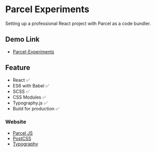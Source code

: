 # Parcel Experiments

Setting up a professional React project with Parcel as a code bundler.

## Demo Link

- [Parcel-Experiments](https://wook2124.github.io/Parcel-Experiments/)

## Feature

- React ✅
- ES6 with Babel ✅
- SCSS ✅
- CSS Modules ✅
- Typography.js ✅
- Build for production ✅

### Website

- [Parcel JS](https://ko.parceljs.org/)
- [PostCSS](https://postcss.org/)
- [Typography](https://kyleamathews.github.io/typography.js/)
 

